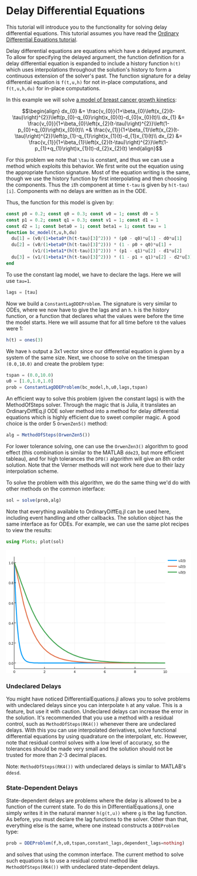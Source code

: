 # Delay Differential Equations

This tutorial will introduce you to the functionality for solving delay differential
equations. This tutorial assumes you have read the [Ordinary Differential Equations tutorial](ode_example.html).

Delay differential equations are equations which have a delayed argument. To allow
for specifying the delayed argument, the function definition for a delay differential
equation is expanded to include a history function `h(t)` which uses interpolations
throughout the solution's history to form a continuous extension of the solver's
past. The function signature for a delay differential equation is `f(t,u,h)` for
not in-place computations, and `f(t,u,h,du)` for in-place computations.

In this example we will solve [a model of breast cancer growth kinetics](http://www.nature.com/articles/srep02473):

```math
\begin{align}
dx_{0} &= \frac{v_{0}}{1+\beta_{0}\left(x_{2}(t-\tau)\right)^{2}}\left(p_{0}-q_{0}\right)x_{0}(t)-d_{0}x_{0}(t)\\
dx_{1} &= \frac{v_{0}}{1+\beta_{0}\left(x_{2}(t-\tau)\right)^{2}}\left(1-p_{0}+q_{0}\right)x_{0}(t)\\
       +& \frac{v_{1}}{1+\beta_{1}\left(x_{2}(t-\tau)\right)^{2}}\left(p_{1}-q_{1}\right)x_{1}(t)-d_{1}x_{1}(t)\\
dx_{2} &= \frac{v_{1}}{1+\beta_{1}\left(x_{2}(t-\tau)\right)^{2}}\left(1-p_{1}+q_{1}\right)x_{1}(t)-d_{2}x_{2}(t)
\end{align}
```

For this problem we note that ``\tau`` is constant, and thus we can use a method
which exploits this behavior. We first write out the equation using the appropriate
function signature. Most of the equation writing is the same, though we use the
history function by first interpolating and then choosing the components. Thus
the `i`th component at time `t-tau` is given by `h(t-tau)[i]`. Components with
no delays are written as in the ODE.

Thus, the function for this model is given by:

```julia
const p0 = 0.2; const q0 = 0.3; const v0 = 1; const d0 = 5
const p1 = 0.2; const q1 = 0.3; const v1 = 1; const d1 = 1
const d2 = 1; const beta0 = 1; const beta1 = 1; const tau = 1
function bc_model(t,u,h,du)
  du[1] = (v0/(1+beta0*(h(t-tau)[3]^2))) * (p0 - q0)*u[1] - d0*u[1]
  du[2] = (v0/(1+beta0*(h(t-tau)[3]^2))) * (1 - p0 + q0)*u[1] +
          (v1/(1+beta1*(h(t-tau)[3]^2))) * (p1 - q1)*u[2] - d1*u[2]
  du[3] = (v1/(1+beta1*(h(t-tau)[3]^2))) * (1 - p1 + q1)*u[2] - d2*u[3]
end
```

To use the constant lag model, we have to declare the lags. Here we will use `tau=1`.

```julia
lags = [tau]
```

Now we build a `ConstantLagDDEProblem`.  The signature is very similar to ODEs,
where we now have to give the lags and
an `h`. `h` is the history function, or a function that declares what the values
were before the time the model starts. Here we will assume that for all time before
`t0` the values were 1:

```julia
h(t) = ones(3)
```

We have `h` output a 3x1 vector since our differential equation is given by
a system of the same size. Next, we choose to solve on the timespan `(0.0,10.0)`
and create the problem type:


```julia
tspan = (0.0,10.0)
u0 = [1.0,1.0,1.0]
prob = ConstantLagDDEProblem(bc_model,h,u0,lags,tspan)
```

An efficient way to solve this problem (given the constant lags) is with the
MethodOfSteps solver. Through the magic that is Julia, it translates an OrdinaryDiffEq.jl
ODE solver method into a method for delay differential equations which is highly
efficient due to sweet compiler magic. A good choice is the order 5 `OrwenZen5()`
method:

```julia
alg = MethodOfSteps(OrwenZen5())
```

For lower tolerance solving, one can use the `OrwenZen3()` algorithm to good effect
(this combination is similar to the MATLAB `dde23`, but more efficient tableau),
and for high tolerances the `DP8()` algorithm will give an 8th order solution. Note
that the Verner methods will not work here due to their lazy interpolation scheme.

To solve the problem with this algorithm, we do the same thing we'd do with other
methods on the common interface:

```julia
sol = solve(prob,alg)
```

Note that everything available to OrdinaryDiffEq.jl can be used here, including
event handling and other callbacks. The solution object has the same interface
as for ODEs. For example, we can use the same plot recipes to view the results:

```julia
using Plots; plot(sol)
```

![DDE Example Plot](../assets/dde_example_plot.png)

### Undeclared Delays

You might have noticed DifferentialEquations.jl allows you to solve problems
with undeclared delays since you can interpolate `h` at any value. This is
a feature, but use it with caution. Undeclared delays can increase the error
in the solution. It's recommended that you use a method with a residual control,
such as `MethodOfSteps(RK4())` whenever there are undeclared delays. With this
you can use interpolated derivatives, solve functional differential equations
by using quadrature on the interpolant, etc. However, note that residual control
solves with a low level of accuracy, so the tolerances should be made very small
and the solution should not be trusted for more than 2-3 decimal places.

Note: `MethodOfSteps(RK4())` with undeclared delays is similar to MATLAB's
`ddesd`.

### State-Dependent Delays

State-dependent delays are problems where the delay is allowed to be a function
of the current state. To do this in DifferentialEquations.jl, one simply writes
it in the natural manner `h(g(t,u))` where `g` is the lag function. As before,
you must declare the lag functions to the solver. Other than that, everything
else is the same, where one instead constructs a `DDEProblem` type:

```julia
prob = DDEProblem(f,h,u0,tspan,constant_lags,dependent_lags=nothing)
```

and solves that using the common interface. The current method to solve such
equations is to use a residual control method like `MethodOfSteps(RK4())`
with undeclared state-dependent delays.
